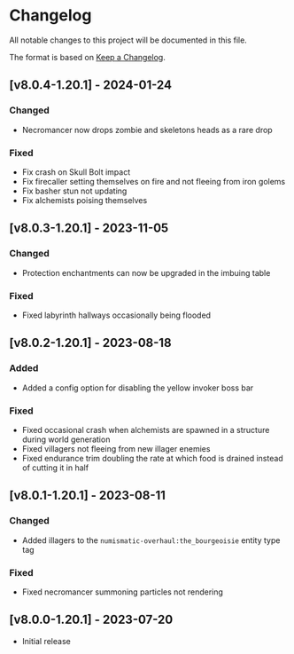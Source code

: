 # Changelog
All notable changes to this project will be documented in this file.

The format is based on [Keep a Changelog].

## [v8.0.4-1.20.1] - 2024-01-24
### Changed
- Necromancer now drops zombie and skeletons heads as a rare drop
### Fixed
- Fix crash on Skull Bolt impact
- Fix firecaller setting themselves on fire and not fleeing from iron golems
- Fix basher stun not updating
- Fix alchemists poising themselves

## [v8.0.3-1.20.1] - 2023-11-05
### Changed
- Protection enchantments can now be upgraded in the imbuing table
### Fixed
- Fixed labyrinth hallways occasionally being flooded

## [v8.0.2-1.20.1] - 2023-08-18
### Added
- Added a config option for disabling the yellow invoker boss bar
### Fixed
- Fixed occasional crash when alchemists are spawned in a structure during world generation
- Fixed villagers not fleeing from new illager enemies
- Fixed endurance trim doubling the rate at which food is drained instead of cutting it in half

## [v8.0.1-1.20.1] - 2023-08-11
### Changed
- Added illagers to the `numismatic-overhaul:the_bourgeoisie` entity type tag
### Fixed
- Fixed necromancer summoning particles not rendering

## [v8.0.0-1.20.1] - 2023-07-20
- Initial release

[Keep a Changelog]: https://keepachangelog.com/en/1.0.0/
